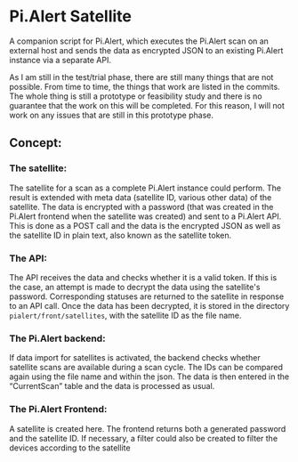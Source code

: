 # Pi.Alert Satellite
A companion script for Pi.Alert, which executes the Pi.Alert scan on an external host and sends the data as encrypted JSON to an existing Pi.Alert instance via a separate API.

As I am still in the test/trial phase, there are still many things that are not possible. From time to time, the things that work are listed in the commits. 
The whole thing is still a prototype or feasibility study and there is no guarantee that the work on this will be completed. For this reason, I will not work on any issues that are still in this prototype phase.

## Concept:

### The satellite:
The satellite for a scan as a complete Pi.Alert instance could perform. The result is extended with meta data (satellite ID, various other data) of the satellite. The data is encrypted with a password (that was created in the Pi.Alert frontend when the satellite was created) and sent to a Pi.Alert API. This is done as a POST call and the data is the encrypted JSON as well as the satellite ID in plain text, also known as the satellite token.

### The API:
The API receives the data and checks whether it is a valid token. If this is the case, an attempt is made to decrypt the data using the satellite's password. Corresponding statuses are returned to the satellite in response to an API call. Once the data has been decrypted, it is stored in the directory `pialert/front/satellites`, with the satellite ID as the file name.

### The Pi.Alert backend:
If data import for satellites is activated, the backend checks whether satellite scans are available during a scan cycle. The IDs can be compared again using the file name and within the json. The data is then entered in the “CurrentScan” table and the data is processed as usual.

### The Pi.Alert Frontend:
A satellite is created here. The frontend returns both a generated password and the satellite ID. If necessary, a filter could also be created to filter the devices according to the satellite 

